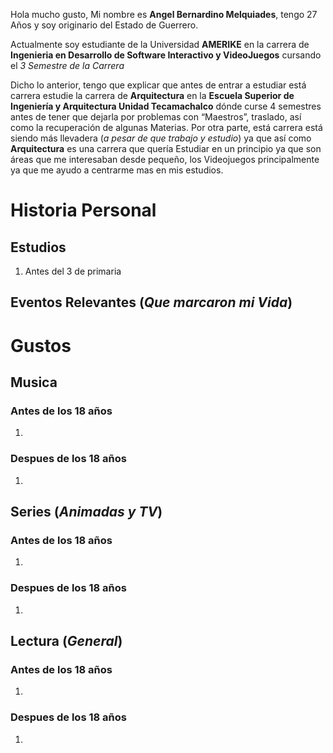 Hola mucho gusto, Mi nombre es **Angel Bernardino Melquiades**, tengo 27 Años y soy originario del Estado de Guerrero.

Actualmente soy estudiante de la Universidad **AMERIKE** en la carrera de **Ingenieria en Desarrollo de Software Interactivo y VideoJuegos** cursando el _3 Semestre de la Carrera_

Dicho lo anterior, tengo que explicar que antes de entrar a estudiar está carrera estudie la carrera de **Arquitectura** en la **Escuela Superior de Ingeniería y Arquitectura Unidad Tecamachalco** dónde curse 4 semestres antes de tener que dejarla por problemas con “Maestros”, traslado, así como la recuperación de algunas Materias.
Por otra parte, está carrera está siendo más llevadera (_a pesar de que trabajo y estudio_) ya que así como **Arquitectura** es una carrera que quería Estudiar en un principio ya que son áreas que me interesaban desde pequeño, los Videojuegos principalmente ya que me ayudo a centrarme mas en mis estudios.

# Historia Personal
## Estudios
1. Antes del 3 de primaria
## Eventos Relevantes (_Que marcaron mi **Vida**_)

# Gustos
## Musica
### Antes de los 18 años
1.
### Despues de los 18 años
1.

## Series (_Animadas y TV_)
### Antes de los 18 años
1.
### Despues de los 18 años
1.

## Lectura (_General_)
### Antes de los 18 años
1.
### Despues de los 18 años
1.